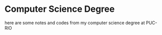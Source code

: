 # Computer Science Degree

here are some notes and codes from my computer science degree at PUC-RIO
